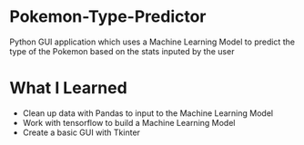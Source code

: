 # Pokemon-Type-Predictor
Python GUI application which uses a Machine Learning Model to predict the type of the Pokemon based on the stats inputed by the user

# What I Learned
* Clean up data with Pandas to input to the Machine Learning Model
* Work with tensorflow to build a Machine Learning Model
* Create a basic GUI with Tkinter

